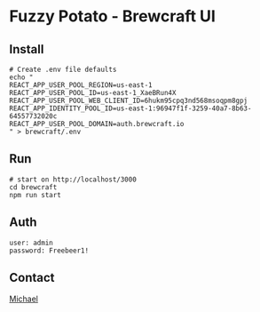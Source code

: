 # Fuzzy Potato - Brewcraft UI

## Install
```
# Create .env file defaults
echo "
REACT_APP_USER_POOL_REGION=us-east-1
REACT_APP_USER_POOL_ID=us-east-1_XaeBRun4X
REACT_APP_USER_POOL_WEB_CLIENT_ID=6hukm95cpq3nd568msoqpm8gpj
REACT_APP_IDENTITY_POOL_ID=us-east-1:96947f1f-3259-40a7-8b63-64557732020c
REACT_APP_USER_POOL_DOMAIN=auth.brewcraft.io
" > brewcraft/.env
```

## Run
```
# start on http://localhost/3000
cd brewcraft
npm run start
```

## Auth
```
user: admin
password: Freebeer1!
```

## Contact
[Michael](mailto:northstar8888@protonmail.com?subject=[GitHub]%20Hi)
